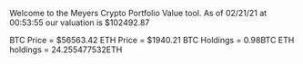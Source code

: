 Welcome to the Meyers Crypto Portfolio Value tool. 
As of 02/21/21 at 00:53:55 our valuation is $102492.87 

BTC Price = $56563.42
 ETH Price = $1940.21
BTC Holdings = 0.98BTC
 ETH holdings = 24.255477532ETH 
